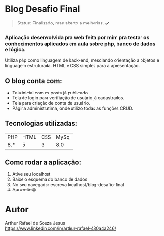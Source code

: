 <h1>Blog Desafio Final </h1>

> Status:  Finalizado, mas aberto a melhorias. ✔️

###  Aplicação desenvolvida pra web feita por mim pra testar os conhecimentos aplicados  em aula sobre php, banco de dados e lógica.
Utiliza php como linguagem de back-end, mesclando orientação a objetos e linguagem estruturada. HTML e CSS simples para a apresentação.

##  O blog conta com:    
+ Tela inicial com os posts já publicado.
+  Tela de login para verifiação de usuário já cadastrados.
+  Tela para criação de conta de usuário.
+  Página administratima, onde utilizo todas as funções CRUD.

## Tecnologias utilizadas:

<table>
  <tr>
    <td>PHP </td>
    <td> HTML </td>
    <td> CSS </td>
    <td> MySql </td>
  </tr>  
  <tr>
    <td> 8.* </td>
    <td> 5 </td>
    <td> 3 </td>
    <td> 8.0 </td>
  
 
</table>

## Como rodar a aplicação:
1) Ative seu localhost
2) Baixe o esquema do banco de dados 
3) No seu navegador escreva localhost/blog-desafio-final
4)  Aproveite😀

# Autor 
Arthur Rafael de Souza Jesus
<br>
https://www.linkedin.com/in/arthur-rafael-480a4a246/
